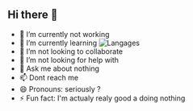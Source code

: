 ## Hi there 👋

- 🔭 I’m currently not working
- 🌱 I’m currently learning ![Langages](https://github-readme-stats.vercel.app/api/top-langs/?username=votre_nom_utilisateur)
- 👯 I’m not looking to collaborate
- 🤔 I’m not looking for help with
- 💬 Ask me about nothing
- 📫 Dont reach me
- 😄 Pronouns: seriously ?
- ⚡ Fun fact: I'm actualy realy good a doing nothing
